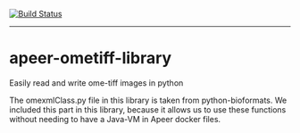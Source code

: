 [![Build Status](https://dev.azure.com/apeer-micro/apeer-open-source/_apis/build/status/apeer-micro.apeer-ometiff-library?branchName=master)](https://dev.azure.com/apeer-micro/apeer-open-source/_build/latest?definitionId=2&branchName=master)

-----

# apeer-ometiff-library

Easily read and write ome-tiff images in python

The omexmlClass.py file in this library is taken from python-bioformats. We included this part in this library, because it allows us to use these functions without needing to have a Java-VM in Apeer docker files.
